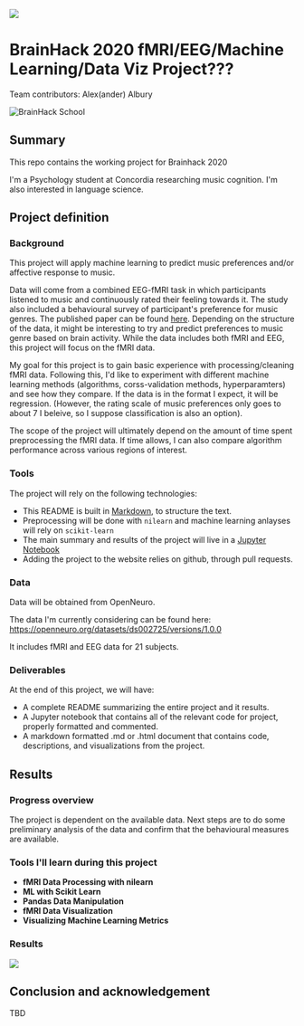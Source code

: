 [![](https://img.shields.io/badge/Visit-our%20project%20page-ff69b4)](https://school.brainhackmtl.org/project/template)

# BrainHack 2020 fMRI/EEG/Machine Learning/Data Viz Project???

Team contributors: Alex(ander) Albury

![BrainHack School](bhs2020.png)

## Summary 

This repo contains the working project for Brainhack 2020

I'm a Psychology student at Concordia researching music cognition. I'm also interested in language science.

## Project definition 

### Background

This project will apply machine learning to predict music preferences and/or affective response to music.

Data will come from a combined EEG-fMRI task in which participants listened to music and continuously rated their feeling towards it. The study also included a behavioural survey of participant's preference for music genres. The published paper can be found [here](https://doi.org/10.1038/s41598-019-45105-2). Depending on the structure of the data, it might be interesting to try and predict preferences to music genre based on brain activity. While the data includes both fMRI and EEG, this project will focus on the fMRI data.

My goal for this project is to gain basic experience with processing/cleaning fMRI data. Following this, I'd like to experiment with different machine learning methods (algorithms, corss-validation methods, hyperparamters) and see how they compare. If the data is in the format I expect, it will be regression. (However, the rating scale of music preferences only goes to about 7 I beleive, so I suppose classification is also an option).

The scope of the project will ultimately depend on the amount of time spent preprocessing the fMRI data. If time allows, I can also compare algorithm performance across various regions of interest.

### Tools 

The project will rely on the following technologies: 
 * This README is built in [Markdown](https://guides.github.com/features/mastering-markdown/), to structure the text.
 * Preprocessing will be done with `nilearn` and machine learning anlayses will rely on `scikit-learn`
 * The main summary and results of the project will live in a [Jupyter Notebook](https://jupyter.org/index.html) 
 * Adding the project to the website relies on github, through pull requests.

### Data 

Data will be obtained from OpenNeuro.

The data I'm currently considering can be found here:
https://openneuro.org/datasets/ds002725/versions/1.0.0

It includes fMRI and EEG data for 21 subjects.

### Deliverables

At the end of this project, we will have:
 - A complete README summarizing the entire project and it results.
 - A Jupyter notebook that contains all of the relevant code for project, properly formatted and commented.
 - A markdown formatted .md or .html document that contains code, descriptions, and visualizations from the project.

## Results 

### Progress overview

The project is dependent on the available data. Next steps are to do some preliminary analysis of the data and confirm that the behavioural measures are available.

### Tools I'll learn during this project

 * **fMRI Data Processing with nilearn**
 * **ML with Scikit Learn**
 * **Pandas Data Manipulation**
 * **fMRI Data Visualization**
 * **Visualizing Machine Learning Metrics**
 
### Results

![](https://webstockreview.net/images/coming-soon-png-images-6.png)

 
 
 
## Conclusion and acknowledgement

TBD
